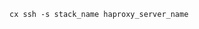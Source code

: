<!-- layout:code post: 2015-09-02-multi-cert_haproxy_3.-login-to-your-haproxy-serv -->

```
cx ssh -s stack_name haproxy_server_name
```
